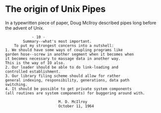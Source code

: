 # The origin of Unix Pipes

In a typewritten piece of paper, Doug Mcllroy described pipes long before the advent of Unix.

				- 10 -
		    Summary--what's most important.
	    To put my strongest concerns into a nutshell:
	1. We should have some ways of coupling programs like
	garden hose--screw in another segment when it becomes when
	it becomes necessary to massage data in another way.
	This is the way of IO also.
	2. Our loader should be able to do link-loading and
	controlled establishment.
	3. Our library filing scheme should allow for rather
	general indexing, responsibility, generations, data path
	switching.
	4. It should be possible to get private system components
	(all routines are system components) for buggering around with.

							M. D. McIlroy
							October 11, 1964 
